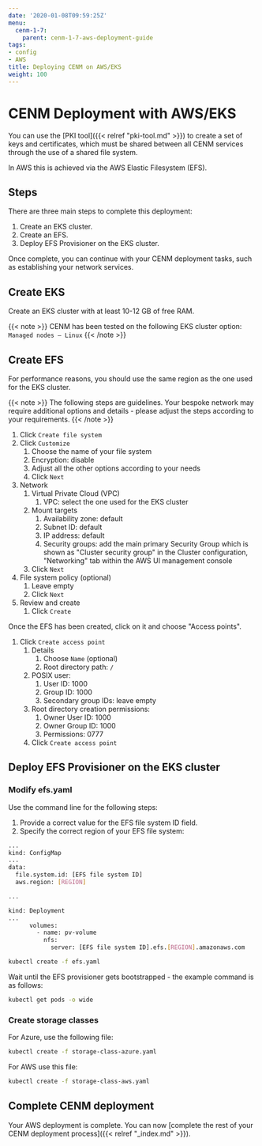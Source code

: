 ```yaml
---
date: '2020-01-08T09:59:25Z'
menu:
  cenm-1-7:
    parent: cenm-1-7-aws-deployment-guide
tags:
- config
- AWS
title: Deploying CENM on AWS/EKS
weight: 100
---
```


# CENM Deployment with AWS/EKS

You can use the [PKI tool]({{< relref "pki-tool.md" >}}) to create a set of keys and certificates, which must be shared between all CENM services through the use of a shared file system.

In AWS this is achieved via the AWS Elastic Filesystem (EFS).

## Steps

There are three main steps to complete this deployment:

1. Create an EKS cluster.
2. Create an EFS.
3. Deploy EFS Provisioner on the EKS cluster.

Once complete, you can continue with your CENM deployment tasks, such as establishing your network services.

## Create EKS

Create an EKS cluster with at least 10-12 GB of free RAM.

{{< note >}}
CENM has been tested on the following EKS cluster option: `Managed nodes – Linux`
{{< /note >}}

## Create EFS

For performance reasons, you should use the same region as the one used for the EKS cluster.

{{< note >}}
The following steps are guidelines. Your bespoke network may require additional options and details - please adjust the steps according to your requirements.
{{< /note >}}

1. Click `Create file system`
2. Click `Customize`
    1. Choose the name of your file system
    2. Encryption: disable
    3. Adjust all the other options according to your needs
    4. Click `Next`
3. Network
    1. Virtual Private Cloud (VPC)
        1. VPC: select the one used for the EKS cluster
    1. Mount targets
        1. Availability zone: default
        1. Subnet ID: default
        1. IP address: default
        1. Security groups: add the main primary Security Group which is shown as "Cluster security group" in the Cluster configuration, "Networking" tab within the AWS UI management console
    1. Click `Next`
1. File system policy (optional)
    1. Leave empty
    1. Click `Next`
1. Review and create
    1. Click `Create`

Once the EFS has been created, click on it and choose "Access points".

1. Click `Create access point`
    1. Details
        1. Choose `Name` (optional)
        1. Root directory path: `/`
    1. POSIX user:
        1. User ID: 1000
        1. Group ID: 1000
        1. Secondary group IDs: leave empty
    1. Root directory creation permissions:
        1. Owner User ID: 1000
        1. Owner Group ID: 1000
        1. Permissions: 0777
    1. Click `Create access point`

## Deploy EFS Provisioner on the EKS cluster

### Modify efs.yaml

Use the command line for the following steps:

1. Provide a correct value for the EFS file system ID field.
2. Specify the correct region of your EFS file system:

```bash
...
kind: ConfigMap
...
data:
  file.system.id: [EFS file system ID]
  aws.region: [REGION]

...

kind: Deployment
...
      volumes:
        - name: pv-volume
          nfs:
            server: [EFS file system ID].efs.[REGION].amazonaws.com

```

```bash
kubectl create -f efs.yaml
```

Wait until the EFS provisioner gets bootstrapped - the example command is as follows:

```bash
kubectl get pods -o wide
```

### Create storage classes

For Azure, use the following file:

```bash
kubectl create -f storage-class-azure.yaml
```

For AWS use this file:

```bash
kubectl create -f storage-class-aws.yaml
```

## Complete CENM deployment

Your AWS deployment is complete. You can now [complete the rest of your CENM deployment process]({{< relref "_index.md" >}}).
